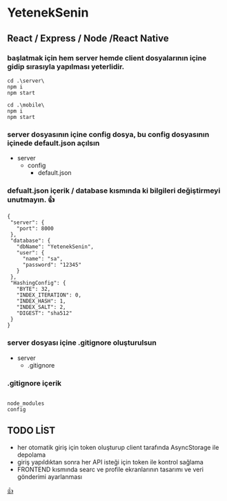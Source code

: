 # YetenekSenin
## React / Express / Node /React Native

### başlatmak için hem server hemde client dosyalarının içine gidip sırasıyla yapılması yeterlidir.
```
cd .\server\
npm i
npm start 

cd .\mobile\
npm i
npm start 

```

### server dosyasının içine config dosya, bu config dosyasının içinede default.json açılsın
* server
  * config
    * default.json
    
 ### defualt.json içerik / database kısmında ki bilgileri değiştirmeyi unutmayın. :+1:
 ```
{
  "server": {
    "port": 8000
  },
  "database": {
    "dbName": "YetenekSenin",
    "user": {
      "name": "sa",
      "password": "12345"
    }
  },
  "HashingConfig": {
    "BYTE": 32,
    "INDEX_ITERATION": 0,
    "INDEX_HASH": 1,
    "INDEX_SALT": 2,
    "DIGEST": "sha512"
  }
}
```

### server dosyası içine .gitignore oluşturulsun 

* server
  * .gitignore

### .gitignore içerik

```

node_modules
config

```


## TODO LİST

* her otomatik giriş için token oluşturup client tarafında AsyncStorage ile depolama
* giriş yapıldıktan sonra her API isteği için token ile kontrol sağlama 
* FRONTEND kısmında searc ve profile ekranlarının tasarımı ve veri gönderimi ayarlanması

[:+1:](./tenor.gif)
